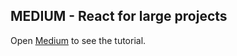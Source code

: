 ## MEDIUM - React for large projects

Open [Medium](https://medium.com/@furtado.diegos/react-para-grandes-projetos-parte-2-ccdeac6b59d2) to see the tutorial.
